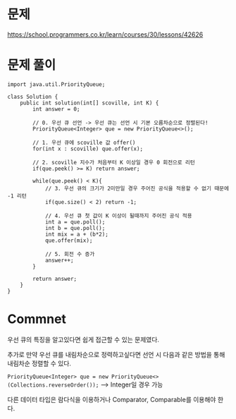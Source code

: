 # 문제

https://school.programmers.co.kr/learn/courses/30/lessons/42626

# 문제 풀이

```
import java.util.PriorityQueue;

class Solution {
    public int solution(int[] scoville, int K) {
        int answer = 0;
        
        // 0. 우선 큐 선언 -> 우선 큐는 선언 시 기본 오름차순으로 정렬된다!
        PriorityQueue<Integer> que = new PriorityQueue<>();
        
        // 1. 우선 큐에 scoville 값 offer()
        for(int x : scoville) que.offer(x);
        
        // 2. scoville 지수가 처음부터 K 이상일 경우 0 회전으로 리턴
        if(que.peek() >= K) return answer;
        
        while(que.peek() < K){
            // 3. 우선 큐의 크기가 2미만일 경우 주어진 공식을 적용할 수 없기 때문에 -1 리턴
            if(que.size() < 2) return -1;
            
            // 4. 우선 큐 첫 값이 K 이상이 될때까지 주어진 공식 적용
            int a = que.poll();
            int b = que.poll();
            int mix = a + (b*2);
            que.offer(mix);
            
            // 5. 회전 수 증가
            answer++;
        }
        
        return answer;
    }
}
```

# Commnet
우선 큐의 특징을 알고있다면 쉽게 접근할 수 있는 문제였다.

추가로 만약 우선 큐를 내림차순으로 정력하고싶다면 선언 시 다음과 같은 방법을 통해 내림차순 정렬할 수 있다.

`PriorityQueue<Integer> que = new PriorityQueue<>(Collections.reverseOrder());` --> Integer일 경우 가능

다른 데이터 타입은 람다식을 이용하거나 Comparator, Comparable를 이용해야 한다.


  
